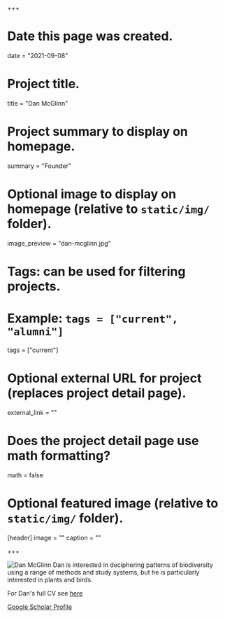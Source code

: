 +++
# Date this page was created.
date = "2021-09-08"

# Project title.
title = "Dan McGlinn"

# Project summary to display on homepage.
summary = "Founder"

# Optional image to display on homepage (relative to `static/img/` folder).
image_preview = "dan-mcglinn.jpg"

# Tags: can be used for filtering projects.
# Example: `tags = ["current", "alumni"]`
tags = ["current"]

# Optional external URL for project (replaces project detail page).
external_link = ""

# Does the project detail page use math formatting?
math = false

# Optional featured image (relative to `static/img/` folder).
[header]
image = ""
caption = ""

+++

![Dan McGlinn](/img/dan-ireland.jpg)
Dan is interested in deciphering patterns of biodiversity using a range of
methods and study systems, but he is particularly interested in plants and birds.

For Dan's full CV see [here](/files/mcglinn-CV.pdf)

[Google Scholar Profile](https://scholar.google.com/citations?user=w9aKu_0AAAAJ&hl=en)